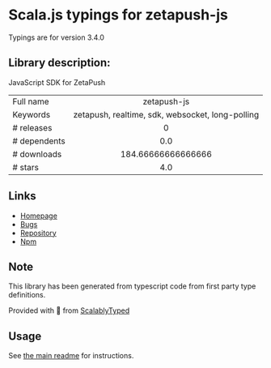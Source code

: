 
# Scala.js typings for zetapush-js

Typings are for version 3.4.0

## Library description:
JavaScript SDK for ZetaPush

|                    |                 |
| ------------------ | :-------------: |
| Full name          | zetapush-js |
| Keywords           | zetapush, realtime, sdk, websocket, long-polling |
| # releases         | 0 |
| # dependents       | 0.0 |
| # downloads        | 184.66666666666666 |
| # stars            | 4.0 |

## Links
- [Homepage](https://github.com/zetapush/zetapush-js#readme)
- [Bugs](https://github.com/zetapush/zetapush-js/issues)
- [Repository](https://github.com/zetapush/zetapush-js)
- [Npm](https://www.npmjs.com/package/zetapush-js)
    


## Note
This library has been generated from typescript code from first party type definitions.

Provided with :purple_heart: from [ScalablyTyped](https://github.com/oyvindberg/ScalablyTyped)

## Usage
See [the main readme](../../readme.md) for instructions.


